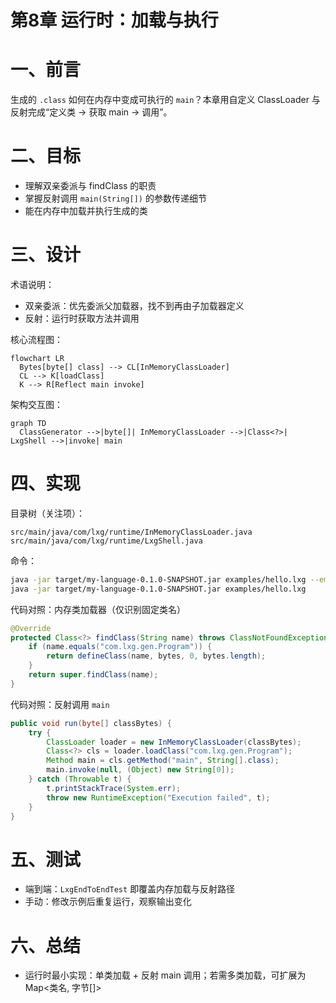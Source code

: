 # 第8章 运行时：加载与执行

# 一、前言

生成的 `.class` 如何在内存中变成可执行的 `main`？本章用自定义 ClassLoader 与反射完成“定义类 → 获取 main → 调用”。

# 二、目标

- 理解双亲委派与 findClass 的职责
- 掌握反射调用 `main(String[])` 的参数传递细节
- 能在内存中加载并执行生成的类

# 三、设计

术语说明：

- 双亲委派：优先委派父加载器，找不到再由子加载器定义
- 反射：运行时获取方法并调用

核心流程图：

```mermaid
flowchart LR
  Bytes[byte[] class] --> CL[InMemoryClassLoader]
  CL --> K[loadClass]
  K --> R[Reflect main invoke]
```

架构交互图：

```mermaid
graph TD
  ClassGenerator -->|byte[]| InMemoryClassLoader -->|Class<?>| LxgShell -->|invoke| main
```

# 四、实现

目录树（关注项）：

```text
src/main/java/com/lxg/runtime/InMemoryClassLoader.java
src/main/java/com/lxg/runtime/LxgShell.java
```

命令：

```bash
java -jar target/my-language-0.1.0-SNAPSHOT.jar examples/hello.lxg --emit-class=out/Program.class
java -jar target/my-language-0.1.0-SNAPSHOT.jar examples/hello.lxg
```

代码对照：内存类加载器（仅识别固定类名）

```27:35:src/main/java/com/lxg/runtime/InMemoryClassLoader.java
@Override
protected Class<?> findClass(String name) throws ClassNotFoundException {
    if (name.equals("com.lxg.gen.Program")) {
        return defineClass(name, bytes, 0, bytes.length);
    }
    return super.findClass(name);
}
```

代码对照：反射调用 `main`

```23:34:src/main/java/com/lxg/runtime/LxgShell.java
public void run(byte[] classBytes) {
    try {
        ClassLoader loader = new InMemoryClassLoader(classBytes);
        Class<?> cls = loader.loadClass("com.lxg.gen.Program");
        Method main = cls.getMethod("main", String[].class);
        main.invoke(null, (Object) new String[0]);
    } catch (Throwable t) {
        t.printStackTrace(System.err);
        throw new RuntimeException("Execution failed", t);
    }
}
```

# 五、测试

- 端到端：`LxgEndToEndTest` 即覆盖内存加载与反射路径
- 手动：修改示例后重复运行，观察输出变化

# 六、总结

- 运行时最小实现：单类加载 + 反射 main 调用；若需多类加载，可扩展为 Map<类名, 字节[]> 